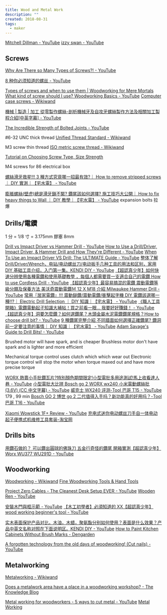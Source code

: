 ```yaml
---
title: Wood and Metal Work
description: ""
created: 2018-08-31
tags:
  - maker
---
```


[Mitchell Dillman - YouTube](https://www.youtube.com/channel/UCdHONESUDUHVaw0n5NBkqwg)
[izzy swan - YouTube](https://www.youtube.com/channel/UCO39zTYpvWL5jx2q15Ma_Hw)

## Screws

[Why Are There so Many Types of Screws?! - YouTube](https://www.youtube.com/watch?v=5cA9bZRHpZE)

[8 种你必须知道的螺丝 - YouTube](https://www.youtube.com/watch?v=VciyRyBnWGw)

[Types of screws and when to use them | Woodworking for Mere Mortals](https://woodworkingformeremortals.com/types-screws-use-woodworking-basics/)
[What kind of screw should I use? Woodworking Basics - YouTube](https://www.youtube.com/watch?v=1GiYrFyNVUU)
[Computer case screws - Wikiwand](https://www.wikiwand.com/en/Computer_case_screws)

[機械 | 製造 | 加工 從零製作螺絲-剖析機械牙及自攻牙螺絲製作方法及相關加工製程介紹[中英字幕] - YouTube](https://www.youtube.com/watch?v=NOhg7gSFTEI)

[The Incredible Strength of Bolted Joints - YouTube](https://www.youtube.com/watch?v=XLzTB4KLCxU)

\#6-32 UNC thick thread
[Unified Thread Standard - Wikiwand](https://www.wikiwand.com/en/Unified_Thread_Standard)

M3 screw thin thread
[ISO metric screw thread - Wikiwand](https://www.wikiwand.com/en/ISO_metric_screw_thread)

[Tutorial on Choosing Screw Type, Size Strength](http://store.curiousinventor.com/guides/Metal_Working/Screws)

M4 screws for 86 electrical box

[螺絲滑牙救星!!! 3 種方式究竟哪一招最有效?｜ How to remove stripped screws ｜ DIY 實測｜【宅水電】 - YouTube](https://www.youtube.com/watch?v=sRNZo0mtMcg)

[膨脹螺絲(壁虎)總是滑牙鎖不緊? 鑽尾該如何選擇? 施工技巧大公開｜ How to fix heavy things to Wall ｜ DIY 教學｜【宅水電】 - YouTube](https://www.youtube.com/watch?v=8Q5wfIHk7sA) expansion bolts 拉爆

## Drills/電鑽

1 分 = 1/8 寸 = 3.175mm
膠塞 8mm

[Drill vs Impact Driver vs Hammer Drill - YouTube](https://www.youtube.com/watch?v=Cqr9CxDYj0I)
[How to Use a Drill/Driver, Impact Driver, & Hammer Drill and How They're Different - YouTube](https://www.youtube.com/watch?v=s5dx6Xf2b3U)
[When To Use an Impact Driver VS Drill: The ULTIMATE Guide - YouTube](https://www.youtube.com/watch?v=43cuU0lP6To)
[整体了解 Drill/Driver/Wrench，电钻/电动螺丝刀/电动扳手几种工具的用法和区别，家用 DIY 基础工具介绍，入门第一集。KENDI DIY - YouTube](https://www.youtube.com/watch?v=qURpuCCe60Y)
[【超認真少年】如何快速分辨使用各種電鑽和使用基礎教學 ，每個人都需要買一支適合自己的電鑽 How to use Cordless Drill - YouTube](https://www.youtube.com/watch?v=rMdGMKPpii4)
[【超認真少年】最容易搞混的電鑽 震動電鑽等級分類及保養方法 美沃奇震動電鑽Ｍ 12 X M18 介紹 Milwaukee Hammer Drill - YouTube](https://www.youtube.com/watch?v=0DG2Yvdhl_Y)
[常用『居家電鑽』!!! 震動鎚鑽/震動電鑽/衝擊起字機 DIY 電鑽該選哪一種!!?｜ Electric Drill Selection ｜ DIY 知識｜【宅水電】 - YouTube](https://www.youtube.com/watch?v=Irr5aQ6E26I)
[《職人工具開箱》電鑽電動起子知識大補帖！買之前看一眼... 我要好好賺錢！ - YouTube](https://www.youtube.com/watch?v=WZmyBalveTk)
[【超認真少年】洞要怎麼鑽？如何選鑽尾？木頭金屬水泥電鑽鑽尾規格？How to choose drill bit? - YouTube](https://www.youtube.com/watch?v=D-UvPEDv5h0)
[9 種鑽尾完整介紹 不同牆面如何選擇正確鑽尾? 鑽洞前一定要注意的事情｜ DIY 知識｜【宅水電】 - YouTube](https://www.youtube.com/watch?v=L1xYfjMjNn0)
[Adam Savage's Guide to Drill Bits! - YouTube](https://www.youtube.com/watch?v=vetc7rEYnjI)

Brushed motor will have spark, and is cheaper
Brushless motor don't have spark and is lighter and more efficient

Mechanical torque control uses clutch which which wear out
Electronic torque control will stop the motor when torque maxed out and have more precise torque

[WORX 熱賣小手批鑽瓦片?特別顏色期間限定!小型電批多用途測試!馬上收看達人巷 - YouTube](https://www.youtube.com/watch?v=JmObyjt5OoQ)
[小型電批大比拼 Bosch go 2 WORX wx240 小米電動螺絲批(3.6V) (CC 中文字幕) - YouTube](https://www.youtube.com/watch?v=XtSy7G9Jj_Y)
[威克士 WX240 评测-Tool 巴哥 T15 - YouTube](https://www.youtube.com/watch?v=Zjni5_2OfU0) 179 , 99 min
[Bosch GO 2 博世 go 2 二代值得入手吗？新功能真的好用吗？-Tool 巴哥 T16 - YouTube](https://www.youtube.com/watch?v=pC9dOi8c2Hg)

[Xiaomi Wowstick 1F+ Review - YouTube](https://www.youtube.com/watch?v=HL-jQexjfTE)
[充电式迷你电动螺丝刀手自一体电动起子便携式机维修工具套装-淘宝网](https://item.taobao.com/item.htm?id=607558293448)

## Drills bits

[用鑽石做的？ 可以鑽出圓球的佛珠刀 五金行奇怪的鑽尾 開箱實測【超認真少年】Worx WU377 WU291D - YouTube](https://www.youtube.com/watch?v=qakR_AWjdhg)

## Woodworking

[Woodworking - Wikiwand](https://www.wikiwand.com/en/Woodworking)
[Fine Woodworking Tools & Hand Tools](https://www.highlandwoodworking.com/)

[Project Zero Cables - The Cleanest Desk Setup EVER - YouTube](https://www.youtube.com/watch?v=qI2vmqANYcE)
[Wooden Ren - YouTube](https://www.youtube.com/c/mylove348)

[安裝木門與框示範 - YouTube](https://www.youtube.com/watch?v=9Hpbrrnvk7s)
[【木工初學者】必須知道的 XX【超認真少年】wood working beginner's tool - YouTube](https://www.youtube.com/watch?v=bUuz_ed2JUE)

[实木表面保护产品对比。木油，木蜡，聚氨酯分别如何使用？表面是什么效果？产品中英文名称对照在下面说明区。KENDI DIY - YouTube](https://www.youtube.com/watch?v=WqB8eSkh_TE)
[How to Paint Kitchen Cabinets Without Brush Marks - Dengarden](https://dengarden.com/home-improvement/How-to-Paint-Kitchen-Cabinets-Without-Brush-Marks)

[A forgotten technology from the old days of woodworking! (Cut nails) - YouTube](https://www.youtube.com/watch?v=7rwcGXIORro)

## Metalworking

[Metalworking - Wikiwand](https://www.wikiwand.com/en/Metalworking)

[Does a metalwork area have a place in a woodworking workshop? - The Knowledge Blog](https://knowledge.axminster.co.uk/does-a-metalwork-area-have-a-place-in-a-woodworking-workshop/)

[Metal working for woodworkers - 5 ways to cut metal - YouTube](https://www.youtube.com/watch?v=wwltsupqKK8)
[Metal Working](http://store.curiousinventor.com/guides/metal_working)
